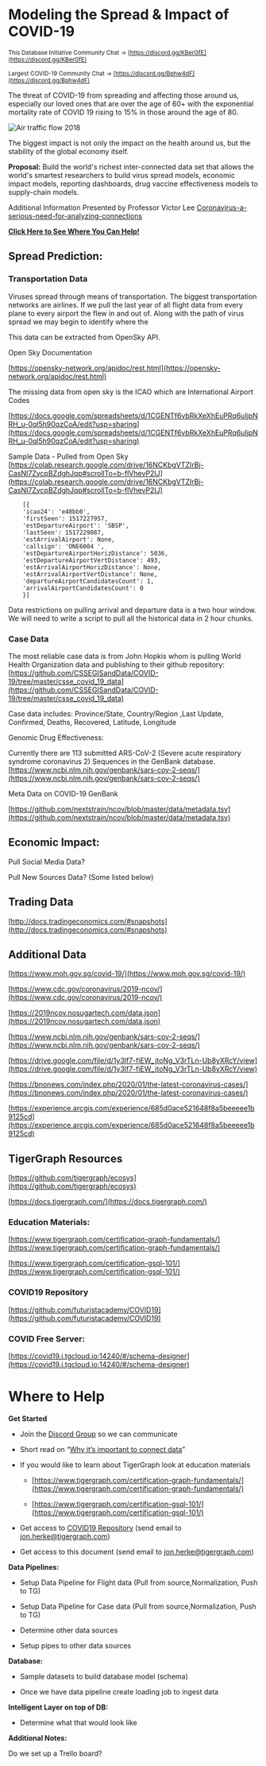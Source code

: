 # **Modeling the Spread & Impact of COVID-19**

<sub>This Database Initiative Community Chat → [https://discord.gg/KBerGfE](https://discord.gg/KBerGfE)</sub>

<sub>Largest COVID-19 Community Chat → [https://discord.gg/Bphw4dF](https://discord.gg/Bphw4dF) </sub>

The threat of COVID-19 from spreading and affecting those around us, especially our loved ones that are over the age of 60+ with the exponential mortality rate of COVID 19 rising to 15% in those around the age of 80.

![Air traffic flow 2018](https://preview.redd.it/wevw1wq5gwc31.jpg?width=960&crop=smart&auto=webp&s=870f0423f68d5331f8717eb9e9bc5257b0428e67)

The biggest impact is not only the impact on the health around us, but the stability of the global economy itself.

**Proposal:**
Build the world's richest inter-connected data set that allows the world's smartest researchers to build virus spread models, economic impact models, reporting dashboards, drug vaccine effectiveness models to supply-chain models.

  

Additional Information Presented by Professor Victor Lee
[Coronavirus-a-serious-need-for-analyzing-connections](https://medium.com/@victor_67825/coronavirus-a-serious-need-for-analyzing-connections-24a4e3de9362)

**[Click Here to See Where You Can Help!](https://docs.google.com/document/d/1839IzLW6ao_WUKn9vYu6v6NRpYHPv3Qe7oH8vp3Ec2Y/edit#heading=h.wyg3eofcehe2)**

## Spread Prediction:

### Transportation Data

Viruses spread through means of transportation. The biggest transportation networks are airlines. If we pull the last year of all flight data from every plane to every airport the flew in and out of. Along with the path of virus spread we may begin to identify where the

  

This data can be extracted from OpenSky API.

  

Open Sky Documentation

[https://opensky-network.org/apidoc/rest.html](https://opensky-network.org/apidoc/rest.html)
  

The missing data from open sky is the ICAO which are International Airport Codes

[https://docs.google.com/spreadsheets/d/1CGENTf6vbRkXeXhEuPRq6uIjpNRH_u-0ql5h90qzCoA/edit?usp=sharing](https://docs.google.com/spreadsheets/d/1CGENTf6vbRkXeXhEuPRq6uIjpNRH_u-0ql5h90qzCoA/edit?usp=sharing)

  

Sample Data - Pulled from Open Sky [https://colab.research.google.com/drive/16NCKbgVTZIrBj-CasNI7ZycpBZdghJqp#scrollTo=b-flVhevP2IJ](https://colab.research.google.com/drive/16NCKbgVTZIrBj-CasNI7ZycpBZdghJqp#scrollTo=b-flVhevP2IJ)

        [{
        'icao24': 'e48bb0',
        'firstSeen': 1517227957,
        'estDepartureAirport': 'SBSP',
        'lastSeen': 1517229087,
        'estArrivalAirport': None,
        'callsign': 'ONE6004 ',
        'estDepartureAirportHorizDistance': 5036,
        'estDepartureAirportVertDistance': 493,
        'estArrivalAirportHorizDistance': None,
        'estArrivalAirportVertDistance': None,
        'departureAirportCandidatesCount': 1,
        'arrivalAirportCandidatesCount': 0
	    }]
Data restrictions on pulling arrival and departure data is a two hour window. We will need to write a script to pull all the historical data in 2 hour chunks.

### Case Data

The most reliable case data is from John Hopkis whom is pulling World Health Organization data and publishing to their github repository: [https://github.com/CSSEGISandData/COVID-19/tree/master/csse_covid_19_data](https://github.com/CSSEGISandData/COVID-19/tree/master/csse_covid_19_data)

  

Case data includes: Province/State, Country/Region ,Last Update, Confirmed, Deaths, Recovered, Latitude, Longitude

Genomic Drug Effectiveness:

Currently there are 113 submitted ARS-CoV-2 (Severe acute respiratory syndrome coronavirus 2) Sequences in the GenBank database. [https://www.ncbi.nlm.nih.gov/genbank/sars-cov-2-seqs/](https://www.ncbi.nlm.nih.gov/genbank/sars-cov-2-seqs/)

  

Meta Data on COVID-19 GenBank

[https://github.com/nextstrain/ncov/blob/master/data/metadata.tsv](https://github.com/nextstrain/ncov/blob/master/data/metadata.tsv)

  
  

## Economic Impact:

Pull Social Media Data?

Pull New Sources Data? (Some listed below)

  

## Trading Data

[http://docs.tradingeconomics.com/#snapshots](http://docs.tradingeconomics.com/#snapshots)

## Additional Data

[https://www.moh.gov.sg/covid-19/](https://www.moh.gov.sg/covid-19/)

[https://www.cdc.gov/coronavirus/2019-ncov/](https://www.cdc.gov/coronavirus/2019-ncov/)

[https://2019ncov.nosugartech.com/data.json](https://2019ncov.nosugartech.com/data.json)

[https://www.ncbi.nlm.nih.gov/genbank/sars-cov-2-seqs/](https://www.ncbi.nlm.nih.gov/genbank/sars-cov-2-seqs/)

[https://drive.google.com/file/d/1y3lf7-fiEW_jtoNg_V3rTLn-Ub8yXRcY/view](https://drive.google.com/file/d/1y3lf7-fiEW_jtoNg_V3rTLn-Ub8yXRcY/view)

[https://bnonews.com/index.php/2020/01/the-latest-coronavirus-cases/](https://bnonews.com/index.php/2020/01/the-latest-coronavirus-cases/)

[https://experience.arcgis.com/experience/685d0ace521648f8a5beeeee1b9125cd](https://experience.arcgis.com/experience/685d0ace521648f8a5beeeee1b9125cd)

## TigerGraph Resources

[https://github.com/tigergraph/ecosys](https://github.com/tigergraph/ecosys)

[https://docs.tigergraph.com/](https://docs.tigergraph.com/)

  

### Education Materials:

[https://www.tigergraph.com/certification-graph-fundamentals/](https://www.tigergraph.com/certification-graph-fundamentals/)

[https://www.tigergraph.com/certification-gsql-101/](https://www.tigergraph.com/certification-gsql-101/)

  

### COVID19 Repository

[https://github.com/futuristacademy/COVID19](https://github.com/futuristacademy/COVID19)

  

### COVID Free Server:

[https://covid19.i.tgcloud.io:14240/#/schema-designer](https://covid19.i.tgcloud.io:14240/#/schema-designer)

# Where to Help

**Get Started**

-   Join the [Discord Group](https://discord.gg/KBerGfE) so we can communicate
    
-   Short read on “[Why it’s important to connect data](http://coronavirus-a-serious-need-for-analyzing-connections)”
    
-   If you would like to learn about TigerGraph look at education materials
    

    -   [https://www.tigergraph.com/certification-graph-fundamentals/](https://www.tigergraph.com/certification-graph-fundamentals/)
    
    -   [https://www.tigergraph.com/certification-gsql-101/](https://www.tigergraph.com/certification-gsql-101/)
    

-   Get access to [COVID19 Repository](https://github.com/futuristacademy/COVID19) (send email to [jon.herke@tigergraph.com](mailto:jon.herke@tigergraph.com))
    
-   Get access to this document (send email to jon.herke@tigergraph.com)
    

  

**Data Pipelines:**

-   Setup Data Pipeline for Flight data (Pull from source,Normalization, Push to TG)
    
-   Setup Data Pipeline for Case data (Pull from source,Normalization, Push to TG)
    
-   Determine other data sources
    
-   Setup pipes to other data sources
    

  

**Database:**

-   Sample datasets to build database model (schema)
    
-   Once we have data pipeline create loading job to ingest data
    

  

**Intelligent Layer on top of DB:**

-   Determine what that would look like
    

  
  

**Additional Notes:**

Do we set up a Trello board?
